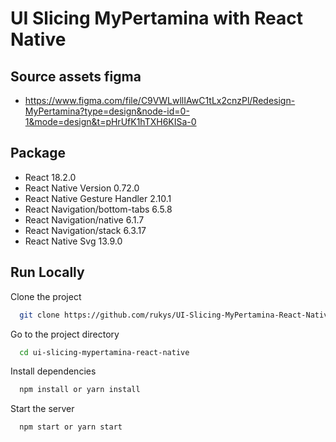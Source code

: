 # UI Slicing MyPertamina with React Native

## Source assets figma

- https://www.figma.com/file/C9VWLwllIAwC1tLx2cnzPl/Redesign-MyPertamina?type=design&node-id=0-1&mode=design&t=pHrUfK1hTXH6KISa-0

## Package

- React 18.2.0
- React Native Version 0.72.0
- React Native Gesture Handler 2.10.1
- React Navigation/bottom-tabs 6.5.8
- React Navigation/native 6.1.7
- React Navigation/stack 6.3.17
- React Native Svg 13.9.0

## Run Locally

Clone the project

```bash
  git clone https://github.com/rukys/UI-Slicing-MyPertamina-React-Native.git
```

Go to the project directory

```bash
  cd ui-slicing-mypertamina-react-native
```

Install dependencies

```bash
  npm install or yarn install
```

Start the server

```bash
  npm start or yarn start
```
